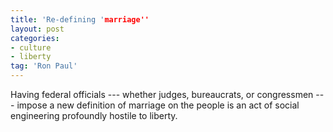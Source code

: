 ```yaml
---
title: 'Re-defining 'marriage''
layout: post
categories:
- culture
- liberty
tag: 'Ron Paul'
---
```


Having federal officials --- whether judges, bureaucrats, or congressmen --- impose a new definition of marriage on the people is an act of social engineering profoundly hostile to liberty.